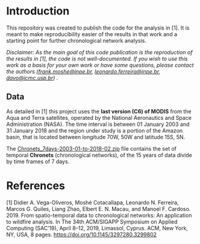 # Introduction

This repository was created to publish the code for the analysis in [1]. It is meant to make reproducibility easier of the results in that work and a starting point for further chronological network analysis.

*Disclaimer: As the main goal of this code publication is the reproduction of the results in [1], the code is not well-documented. If you wish to use this work as a basis for your own work or have some questions, please contact the authors (frank.moshe@inpe.br, leonardo.ferreira@inpe.br, davo@icmc.usp.br) .*


## Data

As detailed in [1] this project uses the **last version (C6) of MODIS** from the Aqua and Terra satellites, operated by the National Aeronautics and Space Administration (NASA). The time interval is between 01 January 2003 and 31 January 2018 and the region under study is a portion of the Amazon basin, that is located between longitude 70W, 50W and latitude 15S, 5N. 

The [Chronets_7days-2003-01-to-2018-02.zip](Chronets_7days-2003-01-to-2018-02.zip) file contains the set of temporal **Chronets** (chronological networks), of the 15 years of data divide by time frames of 7 days.


# References

[1] Didier A. Vega-Oliveros, Moshé Cotacallapa, Leonardo N. Ferreira, Marcos G. Quiles, Liang Zhao, Elbert E. N. Macau, and Manoel F. Cardoso. 2019. From spatio-temporal data to chronological networks: An application to wildfire analysis. In The 34th ACM/SIGAPP Symposium on Applied Computing (SAC’19), April 8–12, 2019, Limassol, Cyprus. ACM, New York, NY, USA, 8 pages. https://doi.org/10.1145/3297280.3299802

